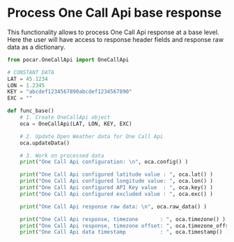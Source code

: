 # Process One Call Api base response

This functionality allows to process One Call Api response at a base level.
Here the user will have access to response header fields and response raw data as a dictionary.

```python
from pocar.OneCallApi import OneCallApi

# CONSTANT DATA
LAT = 45.1234
LON = 1.2345
KEY = "abcdef1234567890abcdef1234567890"
EXC = ""

def func_base()
    # 1. Create OneCallApi object
    oca = OneCallApi(LAT, LON, KEY, EXC)

    # 2. Update Open Weather data for One Call Api
    oca.updateData()

    # 3. Work on processed data
    print("One Call Api configuration: \n", oca.config() )

    print("One Call Api configured latitude value : ", oca.lat() )
    print("One Call Api configured longitude value: ", oca.lon() )
    print("One Call Api configured API Key value  : ", oca.key() )
    print("One Call Api configured excluded value : ", oca.exc() )

    print("One Call Api response raw data: \n", oca.raw_data() )

    print("One Call Api response, timezone       : ", oca.timezone() )
    print("One Call Api response, timezone offset: ", oca.timezone_offset() )
    print("One Call Api data timestamp           : ", oca.timestamp() )
```
